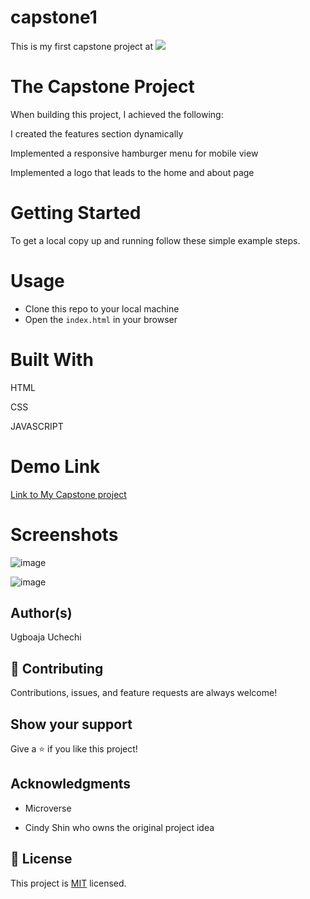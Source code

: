 # capstone1

This is my first capstone project at ![](https://img.shields.io/badge/Microverse-blueviolet)

# The Capstone Project

When building this project, I achieved the following:

I created the features section dynamically

Implemented a responsive hamburger menu for mobile view

Implemented a logo that leads to the home and about page

# Getting Started

To get a local copy up and running follow these simple example steps.

# Usage

- Clone this repo to your local machine
- Open the `index.html` in your browser

# Built With

HTML

CSS

JAVASCRIPT

# Demo Link

 [Link to My Capstone project](https://ugboaja-uchechi.github.io/capstone1/)

# Screenshots

![image](https://user-images.githubusercontent.com/74814780/133474235-e991d48e-25ea-4a3f-80d2-776d08037441.png)

![image](https://user-images.githubusercontent.com/74814780/133474398-f704ce95-72b8-4262-ac19-82539aa1dbbb.png)

## Author(s)
Ugboaja Uchechi

## 🤝 Contributing

Contributions, issues, and feature requests are always welcome!

## Show your support

Give a ⭐️ if you like this project!

## Acknowledgments

- Microverse

- Cindy Shin who owns the original project idea

## 📝 License

This project is [MIT](./MIT.md) licensed.
